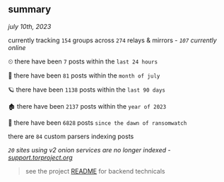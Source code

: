 
## summary
_july 10th, 2023_

currently tracking `154` groups across `274` relays & mirrors - _`107` currently online_

⏲ there have been `7` posts within the `last 24 hours`

🦈 there have been `81` posts within the `month of july`

🪐 there have been `1138` posts within the `last 90 days`

🏚 there have been `2137` posts within the `year of 2023`

🦕 there have been `6828` posts `since the dawn of ransomwatch`

there are `84` custom parsers indexing posts

_`20` sites using v2 onion services are no longer indexed - [support.torproject.org](https://support.torproject.org/onionservices/v2-deprecation/)_

> see the project [README](https://github.com/joshhighet/ransomwatch#ransomwatch--) for backend technicals

